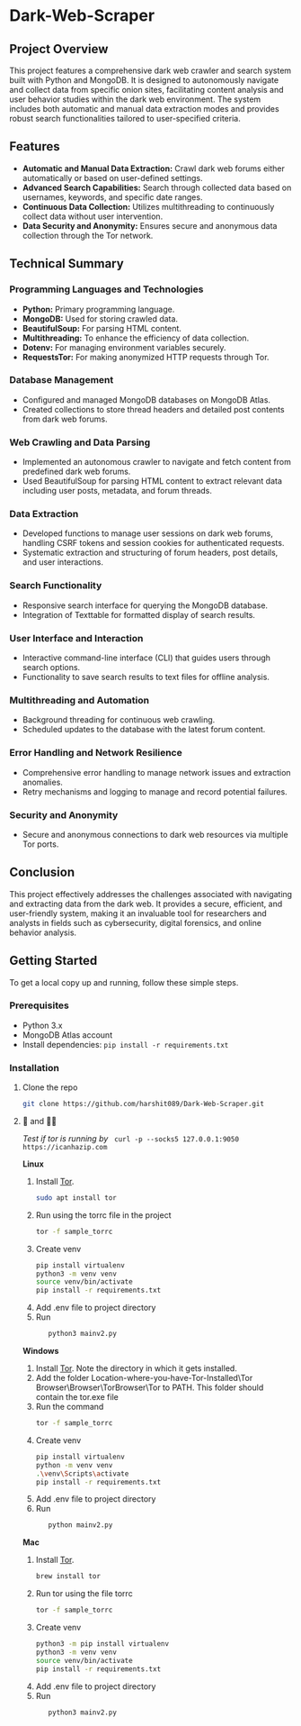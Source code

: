 # Dark-Web-Scraper

## Project Overview
This project features a comprehensive dark web crawler and search system built with Python and MongoDB. It is designed to autonomously navigate and collect data from specific onion sites, facilitating content analysis and user behavior studies within the dark web environment. The system includes both automatic and manual data extraction modes and provides robust search functionalities tailored to user-specified criteria.

## Features
- **Automatic and Manual Data Extraction:** Crawl dark web forums either automatically or based on user-defined settings.
- **Advanced Search Capabilities:** Search through collected data based on usernames, keywords, and specific date ranges.
- **Continuous Data Collection:** Utilizes multithreading to continuously collect data without user intervention.
- **Data Security and Anonymity:** Ensures secure and anonymous data collection through the Tor network.

## Technical Summary

### Programming Languages and Technologies
- **Python:** Primary programming language.
- **MongoDB:** Used for storing crawled data.
- **BeautifulSoup:** For parsing HTML content.
- **Multithreading:** To enhance the efficiency of data collection.
- **Dotenv:** For managing environment variables securely.
- **RequestsTor:** For making anonymized HTTP requests through Tor.

### Database Management
- Configured and managed MongoDB databases on MongoDB Atlas.
- Created collections to store thread headers and detailed post contents from dark web forums.

### Web Crawling and Data Parsing
- Implemented an autonomous crawler to navigate and fetch content from predefined dark web forums.
- Used BeautifulSoup for parsing HTML content to extract relevant data including user posts, metadata, and forum threads.

### Data Extraction
- Developed functions to manage user sessions on dark web forums, handling CSRF tokens and session cookies for authenticated requests.
- Systematic extraction and structuring of forum headers, post details, and user interactions.

### Search Functionality
- Responsive search interface for querying the MongoDB database.
- Integration of Texttable for formatted display of search results.

### User Interface and Interaction
- Interactive command-line interface (CLI) that guides users through search options.
- Functionality to save search results to text files for offline analysis.

### Multithreading and Automation
- Background threading for continuous web crawling.
- Scheduled updates to the database with the latest forum content.

### Error Handling and Network Resilience
- Comprehensive error handling to manage network issues and extraction anomalies.
- Retry mechanisms and logging to manage and record potential failures.

### Security and Anonymity
- Secure and anonymous connections to dark web resources via multiple Tor ports.

## Conclusion
This project effectively addresses the challenges associated with navigating and extracting data from the dark web. It provides a secure, efficient, and user-friendly system, making it an invaluable tool for researchers and analysts in fields such as cybersecurity, digital forensics, and online behavior analysis.

## Getting Started
To get a local copy up and running, follow these simple steps.

### Prerequisites
- Python 3.x
- MongoDB Atlas account
- Install dependencies: `pip install -r requirements.txt`

### Installation
1. Clone the repo
   ```sh
   git clone https://github.com/harshit089/Dark-Web-Scraper.git
2. 🧅 and 🏃‍♂️

      *Test if tor is running by* ``` curl -p --socks5 127.0.0.1:9050 https://icanhazip.com```
   
   __Linux__ 

   1. Install [Tor](https://www.torproject.org/download/).
      ```sh 
      sudo apt install tor
      ```
   2. Run using the torrc file in the project
      ```sh
      tor -f sample_torrc
      ```
   3. Create venv
      ```sh
      pip install virtualenv
      python3 -m venv venv
      source venv/bin/activate
      pip install -r requirements.txt
      ```
   4. Add .env file to project directory
   5. Run
      ```sh 
         python3 mainv2.py
      ```

   __Windows__
   1. Install [Tor](https://www.torproject.org/download/). Note the directory in which it gets installed.
   2. Add the folder Location-where-you-have-Tor-Installed\Tor Browser\Browser\TorBrowser\Tor to PATH. This folder should contain the tor.exe file
   3. Run the command
      ```sh
      tor -f sample_torrc
      ```
   4. Create venv
      ```sh 
      pip install virtualenv
      python -m venv venv
      .\venv\Scripts\activate
      pip install -r requirements.txt
      ```
   5. Add .env file to project directory
   6. Run
      ```sh 
         python mainv2.py
      ```

   __Mac__
   1. Install [Tor](https://www.torproject.org/download/).
      ```sh 
      brew install tor
      ```
   2. Run tor using the file torrc
      ```sh 
      tor -f sample_torrc
      ```
   3. Create venv
      ```sh
      python3 -m pip install virtualenv
      python3 -m venv venv
      source venv/bin/activate
      pip install -r requirements.txt
      ```
   4. Add .env file to project directory
   5. Run
      ```sh 
         python3 mainv2.py
      ```

